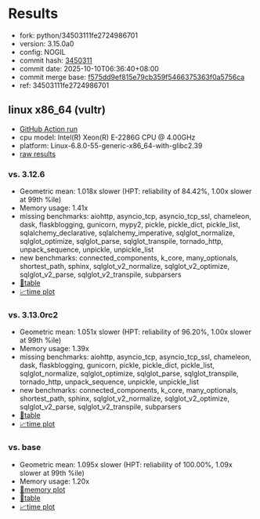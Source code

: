 # Results

- fork: python/34503111fe2724986701
- version: 3.15.0a0
- config: NOGIL
- commit hash: [3450311](https://github.com/python/cpython/commit/3450311)
- commit date: 2025-10-10T06:36:40+08:00
- commit merge base: [f575dd9ef815e79cb359f5466375363f0a5756ca](https://github.com/python/cpython/commit/f575dd9ef815e79cb359f5466375363f0a5756ca)
- ref: 34503111fe2724986701

## linux x86_64 (vultr)

- [GitHub Action run](https://github.com/facebookexperimental/free-threading-benchmarking/actions/runs/18392751251)
- cpu model: Intel(R) Xeon(R) E-2286G CPU @ 4.00GHz
- platform: Linux-6.8.0-55-generic-x86_64-with-glibc2.39
- [raw results](bm-20251010-vultr-x86_64-python-34503111fe2724986701-3.15.0a0-3450311.json)

### vs. 3.12.6

- Geometric mean: 1.018x slower (HPT: reliability of 84.42%, 1.00x slower at 99th %ile)
- Memory usage: 1.41x
- missing benchmarks: aiohttp, asyncio_tcp, asyncio_tcp_ssl, chameleon, dask, flaskblogging, gunicorn, mypy2, pickle, pickle_dict, pickle_list, sqlalchemy_declarative, sqlalchemy_imperative, sqlglot_normalize, sqlglot_optimize, sqlglot_parse, sqlglot_transpile, tornado_http, unpack_sequence, unpickle, unpickle_list
- new benchmarks: connected_components, k_core, many_optionals, shortest_path, sphinx, sqlglot_v2_normalize, sqlglot_v2_optimize, sqlglot_v2_parse, sqlglot_v2_transpile, subparsers
- [📄table](bm-20251010-vultr-x86_64-python-34503111fe2724986701-3.15.0a0-3450311-vs-3.12.6.md)
- [📈time plot](bm-20251010-vultr-x86_64-python-34503111fe2724986701-3.15.0a0-3450311-vs-3.12.6.svg)

### vs. 3.13.0rc2

- Geometric mean: 1.051x slower (HPT: reliability of 96.20%, 1.00x slower at 99th %ile)
- Memory usage: 1.39x
- missing benchmarks: aiohttp, asyncio_tcp, asyncio_tcp_ssl, chameleon, dask, flaskblogging, gunicorn, pickle, pickle_dict, pickle_list, sqlglot_normalize, sqlglot_optimize, sqlglot_parse, sqlglot_transpile, tornado_http, unpack_sequence, unpickle, unpickle_list
- new benchmarks: connected_components, k_core, many_optionals, shortest_path, sphinx, sqlglot_v2_normalize, sqlglot_v2_optimize, sqlglot_v2_parse, sqlglot_v2_transpile, subparsers
- [📄table](bm-20251010-vultr-x86_64-python-34503111fe2724986701-3.15.0a0-3450311-vs-3.13.0rc2.md)
- [📈time plot](bm-20251010-vultr-x86_64-python-34503111fe2724986701-3.15.0a0-3450311-vs-3.13.0rc2.svg)

### vs. base

- Geometric mean: 1.095x slower (HPT: reliability of 100.00%, 1.09x slower at 99th %ile)
- Memory usage: 1.20x
- [🧠memory plot](bm-20251010-vultr-x86_64-python-34503111fe2724986701-3.15.0a0-3450311-vs-base-mem.svg)
- [📄table](bm-20251010-vultr-x86_64-python-34503111fe2724986701-3.15.0a0-3450311-vs-base.md)
- [📈time plot](bm-20251010-vultr-x86_64-python-34503111fe2724986701-3.15.0a0-3450311-vs-base.svg)

